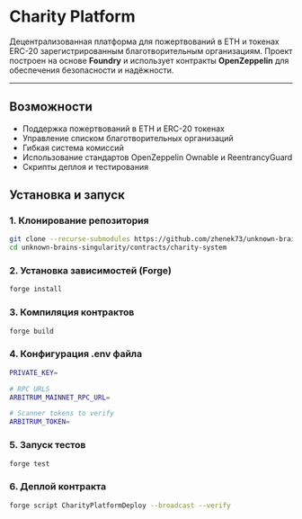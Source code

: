 # Charity Platform

Децентрализованная платформа для пожертвований в ETH и токенах ERC-20 зарегистрированным благотворительным организациям.
Проект построен на основе **Foundry** и использует контракты **OpenZeppelin** для обеспечения безопасности и надёжности.

---

##  Возможности

- Поддержка пожертвований в ETH и ERC-20 токенах
- Управление списком благотворительных организаций
- Гибкая система комиссий
- Использование стандартов OpenZeppelin Ownable и ReentrancyGuard
- Скрипты деплоя и тестирования



##  Установка и запуск

### 1.  Клонирование репозитория

```bash
git clone --recurse-submodules https://github.com/zhenek73/unknown-brains-singularity.git
cd unknown-brains-singularity/contracts/charity-system
```


### 2.  Установка зависимостей (Forge)
```bash
forge install
```

### 3.  Компиляция контрактов
```bash
forge build
```

### 4.  Конфигурация .env файла
```bash
PRIVATE_KEY=

# RPC URLS
ARBITRUM_MAINNET_RPC_URL=

# Scanner tokens to verify
ARBITRUM_TOKEN=
```

### 5. Запуск тестов
```bash
forge test
```


### 6. Деплой контракта
```bash
forge script CharityPlatformDeploy --broadcast --verify
```